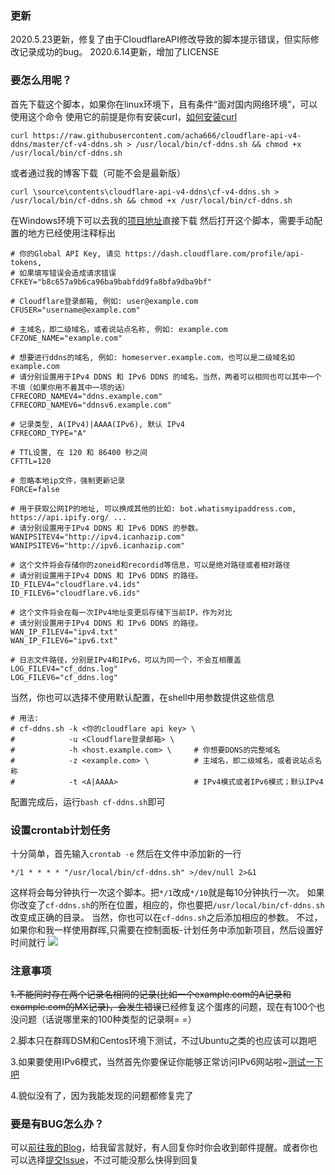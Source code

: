 ### 更新
2020.5.23更新，修复了由于CloudflareAPI修改导致的脚本提示错误，但实际修改记录成功的bug。
2020.6.14更新，增加了LICENSE
### 要怎么用呢？
首先下载这个脚本，如果你在linux环境下，且有条件“面对国内网络环境”，可以使用这个命令
使用它的前提是你有安装curl，[如何安装curl](https://www.baidu.com/s?wd=%E5%AE%89%E8%A3%85curl "别问，问就是百度")
```shell
curl https://raw.githubusercontent.com/acha666/cloudflare-api-v4-ddns/master/cf-v4-ddns.sh > /usr/local/bin/cf-ddns.sh && chmod +x /usr/local/bin/cf-ddns.sh
```
或者通过我的博客下载（可能不会是最新版）
```shell
curl \source\contents\cloudflare-api-v4-ddns\cf-v4-ddns.sh > /usr/local/bin/cf-ddns.sh && chmod +x /usr/local/bin/cf-ddns.sh
```
在Windows环境下可以去我的[项目地址](https://github.com/acha666/cloudflare-api-v4-ddns "项目地址")直接下载
然后打开这个脚本，需要手动配置的地方已经使用注释标出
```shell
# 你的Global API Key, 请见 https://dash.cloudflare.com/profile/api-tokens,
# 如果填写错误会造成请求错误
CFKEY="b8c657a9b6ca96ba9babfdd9fa8bfa9dba9bf"

# Cloudflare登录邮箱, 例如: user@example.com
CFUSER="username@example.com"

# 主域名，即二级域名，或者说站点名称, 例如: example.com
CFZONE_NAME="example.com"

# 想要进行ddns的域名, 例如: homeserver.example.com，也可以是二级域名如 example.com
# 请分别设置用于IPv4 DDNS 和 IPv6 DDNS 的域名。当然，两者可以相同也可以其中一个不填（如果你用不着其中一项的话）
CFRECORD_NAMEV4="ddns.example.com"
CFRECORD_NAMEV6="ddnsv6.example.com"

# 记录类型, A(IPv4)|AAAA(IPv6), 默认 IPv4
CFRECORD_TYPE="A"

# TTL设置, 在 120 和 86400 秒之间
CFTTL=120

# 忽略本地ip文件，强制更新记录
FORCE=false

# 用于获取公网IP的地址, 可以换成其他的比如: bot.whatismyipaddress.com, https://api.ipify.org/ ...
# 请分别设置用于IPv4 DDNS 和 IPv6 DDNS 的参数。
WANIPSITEV4="http://ipv4.icanhazip.com" 
WANIPSITEV6="http://ipv6.icanhazip.com" 

# 这个文件将会存储你的zoneid和recordid等信息，可以是绝对路径或者相对路径
# 请分别设置用于IPv4 DDNS 和 IPv6 DDNS 的路径。
ID_FILEV4="cloudflare.v4.ids" 
ID_FILEV6="cloudflare.v6.ids"

# 这个文件将会在每一次IPv4地址变更后存储下当前IP，作为对比
# 请分别设置用于IPv4 DDNS 和 IPv6 DDNS 的路径。
WAN_IP_FILEV4="ipv4.txt"
WAN_IP_FILEV6="ipv6.txt"

# 日志文件路径，分别是IPv4和IPv6，可以为同一个，不会互相覆盖
LOG_FILEV4="cf_ddns.log"
LOG_FILEV6="cf_ddns.log"
```
当然，你也可以选择不使用默认配置，在shell中用参数提供这些信息
```shell
# 用法:
# cf-ddns.sh -k <你的cloudflare api key> \
#            -u <Cloudflare登录邮箱> \
#            -h <host.example.com> \     # 你想要DDNS的完整域名
#            -z <example.com> \          # 主域名，即二级域名，或者说站点名称
#            -t <A|AAAA>                 # IPv4模式或者IPv6模式；默认IPv4
```
配置完成后，运行`bash cf-ddns.sh`即可
### 设置crontab计划任务
十分简单，首先输入`crontab -e`
然后在文件中添加新的一行
```shell
*/1 * * * * "/usr/local/bin/cf-ddns.sh" >/dev/null 2>&1
```
这样将会每分钟执行一次这个脚本。把`*/1`改成`*/10`就是每10分钟执行一次。
如果你改变了`cf-ddns.sh`的所在位置，相应的，你也要把`/usr/local/bin/cf-ddns.sh`改变成正确的目录。
当然，你也可以在`cf-ddns.sh`之后添加相应的参数。
不过，如果你和我一样使用群晖,只需要在控制面板-计划任务中添加新项目，然后设置好时间就行
![](https://i.loli.net/2020/05/10/I2FOKQfpD9xkjlJ.png)
### 注意事项
~~1.不能同时存在两个记录名相同的记录(比如一个example.com的A记录和example.com的MX记录)，会发生错误~~已经修复这个蛋疼的问题，现在有100个也没问题（话说哪里来的100种类型的记录啊= =）

2.脚本只在群晖DSM和Centos环境下测试，不过Ubuntu之类的也应该可以跑吧

3.如果要使用IPv6模式，当然首先你要保证你能够正常访问IPv6网站啦~[测试一下吧](https://www.test-ipv6.com/ "当然是测试能不能访问IPv6网站啦")

4.貌似没有了，因为我能发现的问题都修复完了
### 要是有BUG怎么办？
可以[前往我的Blog](https://acha666.cn/2020/05/10/%E4%BD%BF%E7%94%A8Cloudflare%E9%85%8D%E7%BD%AEIPV4%E5%92%8CIPV6%E7%9A%84%E5%8A%A8%E6%80%81DNS-DDNS "去我的博客看看吧")，给我留言就好，有人回复你时你会收到邮件提醒。或者你也可以选择[提交Issue](https://github.com/acha666/cloudflare-api-v4-ddns/issues "去Github提交Issue")，不过可能没那么快得到回复
